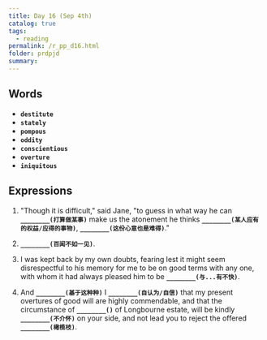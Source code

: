 ```yaml
---
title: Day 16 (Sep 4th)
catalog: true
tags: 
  - reading
permalink: /r_pp_d16.html
folder: prdpjd
summary: 
---
```


## Words

-   <b data-toggle="tooltip" data-original-title="{{site.data.glossary.destitute}}">`destitute`</b>
-   <b data-toggle="tooltip" data-original-title="{{site.data.glossary.stately}}">`stately`</b>
-   <b data-toggle="tooltip" data-original-title="{{site.data.glossary.pompous}}">`pompous`</b>
-   <b data-toggle="tooltip" data-original-title="{{site.data.glossary.oddity}}">`oddity`</b>
-   <b data-toggle="tooltip" data-original-title="{{site.data.glossary.conscientious}}">`conscientious`</b>
-   <b data-toggle="tooltip" data-original-title="{{site.data.glossary.overture}}">`overture`</b>
-   <b data-toggle="tooltip" data-original-title="{{site.data.glossary.iniquitous}}">`iniquitous`</b>


## Expressions

1.  "Though it is difficult," said Jane, "to guess in what way he can <b data-toggle="tooltip" data-original-title="{{site.data.answers.d16_a}}">`________(打算做某事)`</b> make us the atonement he thinks <b data-toggle="tooltip" data-original-title="{{site.data.answers.d16_a2}}">`________(某人应有的权益/应得的事物)`</b>, <b data-toggle="tooltip" data-original-title="{{site.data.answers.d16_a3}}">`________(这份心意也是难得)`</b>."

2.  <b data-toggle="tooltip" data-original-title="{{site.data.answers.d16_b}}">`________(百闻不如一见)`</b>.

3.  I was kept back by my own doubts, fearing lest it might seem disrespectful to his memory for me to be on good terms with any one, with whom it had always pleased him to be <b data-toggle="tooltip" data-original-title="{{site.data.answers.d16_c}}">`________(与...有不快)`</b>.

4.  And <b data-toggle="tooltip" data-original-title="{{site.data.answers.d16_d}}">`________(基于这种种)`</b> I <b data-toggle="tooltip" data-original-title="{{site.data.answers.d16_d2}}">`________(自认为/自信)`</b> that my present overtures of good will are highly commendable, and that the circumstance of <b data-toggle="tooltip" data-original-title="{{site.data.answers.d16_d3}}">`________()`</b> of Longbourne estate, will be kindly <b data-toggle="tooltip" data-original-title="{{site.data.answers.d16_d4}}">`________(不介怀)`</b> on your side, and not lead you to reject the offered <b data-toggle="tooltip" data-original-title="{{site.data.answers.d16_d5}}">`________(橄榄枝)`</b>.